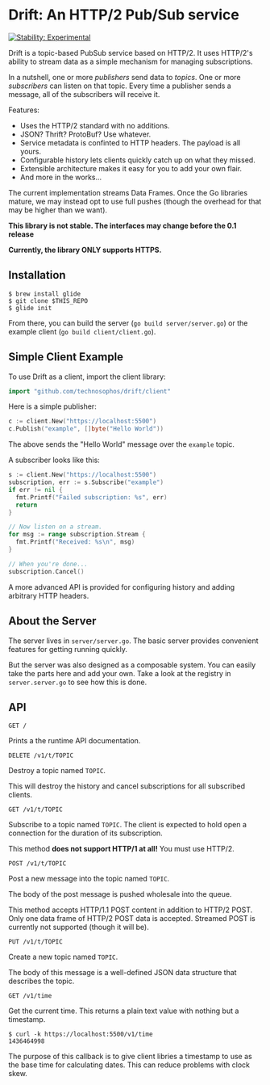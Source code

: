 # Drift: An HTTP/2 Pub/Sub service

[![Stability: Experimental](https://masterminds.github.io/stability/experimental.svg)](https://masterminds.github.io/stability/experimental.html)

Drift is a topic-based PubSub service based on HTTP/2. It uses HTTP/2's
ability to stream data as a simple mechanism for managing subscriptions.

In a nutshell, one or more _publishers_ send data to _topics_. One or
more _subscribers_ can listen on that topic. Every time a publisher
sends a message, all of the subscribers will receive it.

Features:

- Uses the HTTP/2 standard with no additions.
- JSON? Thrift? ProtoBuf? Use whatever.
- Service metadata is confinted to HTTP headers. The payload is all
  yours.
- Configurable history lets clients quickly catch up on what they missed.
- Extensible architecture makes it easy for you to add your own flair.
- And more in the works...

The current implementation streams Data Frames. Once the Go libraries
mature, we may instead opt to use full pushes (though the overhead for
that may be higher than we want).

**This library is not stable. The interfaces may change before the 0.1
release**

**Currently, the library ONLY supports HTTPS.**

## Installation

```
$ brew install glide
$ git clone $THIS_REPO
$ glide init
```

From there, you can build the server (`go build server/server.go`) or
the example client (`go build client/client.go`).

## Simple Client Example

To use Drift as a client, import the client library:

```go
import "github.com/technosophos/drift/client"
```

Here is a simple publisher:

```go
c := client.New("https://localhost:5500")
c.Publish("example", []byte("Hello World"))
```

The above sends the "Hello World" message over the `example` topic.

A subscriber looks like this:

```go
s := client.New("https://localhost:5500")
subscription, err := s.Subscribe("example")
if err != nil {
  fmt.Printf("Failed subscription: %s", err)
  return
}

// Now listen on a stream.
for msg := range subscription.Stream {
  fmt.Printf("Received: %s\n", msg)
}

// When you're done...
subscription.Cancel()
```

A more advanced API is provided for configuring history and adding
arbitrary HTTP headers.

## About the Server

The server lives in `server/server.go`. The basic server provides
convenient features for getting running quickly.

But the server was also designed as a composable system. You can easily
take the parts here and add your own. Take a look at the registry in
`server.server.go` to see how this is done.

## API

`GET /`

Prints a the runtime API documentation.

`DELETE /v1/t/TOPIC`

Destroy a topic named `TOPIC`.

This will destroy the history and cancel subscriptions for all
subscribed clients.

`GET /v1/t/TOPIC`

Subscribe to a topic named `TOPIC`. The client is expected to hold open
a connection for the duration of its subscription.

This method **does not support HTTP/1 at all!** You must use HTTP/2.


`POST /v1/t/TOPIC`

Post a new message into the topic named `TOPIC`.

The body of the post message is pushed wholesale into the queue.

This method accepts HTTP/1.1 POST content in addition to HTTP/2 POST.
Only one data frame of HTTP/2 POST data is accepted. Streamed POST is
currently not supported (though it will be).

`PUT /v1/t/TOPIC`

Create a new topic named `TOPIC`.

The body of this message is a well-defined JSON data structure that
describes the topic.

`GET /v1/time`

Get the current time. This returns a plain text value with nothing but a
timestamp.

```
$ curl -k https://localhost:5500/v1/time
1436464998
```

The purpose of this callback is to give client libries a timestamp to
use as the base time for calculating dates. This can reduce problems
with clock skew.
